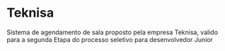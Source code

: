 # Teknisa
Sistema de agendamento de sala proposto pela empresa Teknisa, valido para a segunda Etapa do processo seletivo para desenvolvedor Junior
